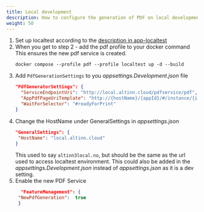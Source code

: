 ```yaml
---
title: Local development
description: How to configure the generation of PDF on local development environment
weight: 50
---
```


1. Set up localtest according to the [description in app-localtest](https://github.com/Altinn/app-localtest)
2. When you get to step 2 - add the pdf profile to your docker command  
   This ensures the new pdf service is created.
    ```shell
    docker compose --profile pdf --profile localtest up -d --build
    ```
3. Add `PdfGenerationSettings` to you _appsettings.Development.json_ file
    ```json
    "PdfGeneratorSettings": {
      "ServiceEndpointUri": "http://local.altinn.cloud/pdfservice/pdf",
      "AppPdfPageUriTemplate": "http://{hostName}/{appId}/#/instance/{instanceId}?pdf=1",
      "WaitForSelector": "#readyForPrint"
    }
    ```
4. Change the HostName under GeneralSettings in _appsettings.json_
   ```json
   "GeneralSettings": {
    "HostName": "local.altinn.cloud"
   }
   ```
   This used to say `altinn3local.no`, but should be the same as the url used to access localtest environment. This could also be added in the _appsettings.Development.json_ instead of _appsettings.json_ as it is a dev setting.
5. Enable the new PDF Service
   ```json
     "FeatureManagement": {
    "NewPdfGeneration":  true
    }
   ```
   